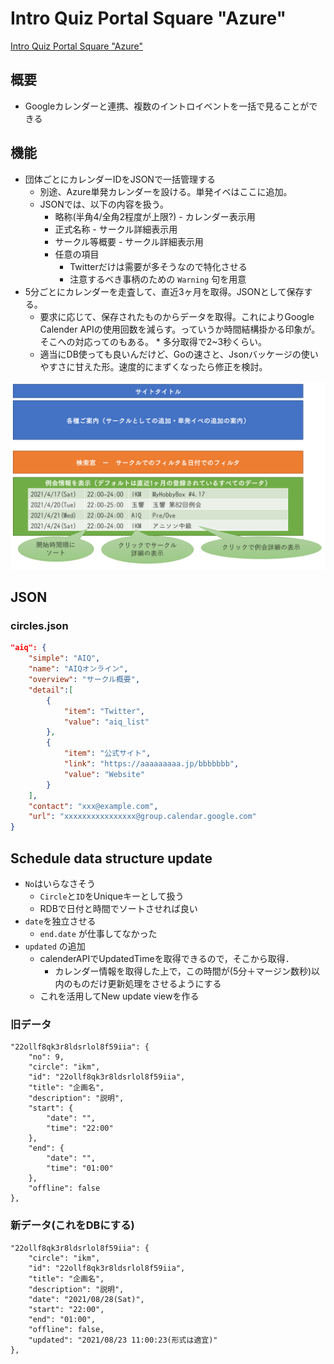 # Intro Quiz Portal Square "Azure"

[Intro Quiz Portal Square "Azure"](https://azure.mocho.ml)

## 概要
* Googleカレンダーと連携、複数のイントロイベントを一括で見ることができる

## 機能
* 団体ごとにカレンダーIDをJSONで一括管理する
    * 別途、Azure単発カレンダーを設ける。単発イベはここに追加。
    * JSONでは、以下の内容を扱う。
        * 略称(半角4/全角2程度が上限?) - カレンダー表示用
        * 正式名称 - サークル詳細表示用
        * サークル等概要 - サークル詳細表示用
        * 任意の項目
            * Twitterだけは需要が多そうなので特化させる
            * 注意するべき事柄のための `Warning` 句を用意
* 5分ごとにカレンダーを走査して、直近3ヶ月を取得。JSONとして保存する。
    * 要求に応じて、保存されたものからデータを取得。これによりGoogle Calender APIの使用回数を減らす。っていうか時間結構掛かる印象が。そこへの対応ってのもある。
            * 多分取得で2~3秒くらい。
    * 適当にDB使っても良いんだけど、Goの速さと、Jsonバッケージの使いやすさに甘えた形。速度的にまずくなったら修正を検討。

![Implementation Image](implementation_image.PNG "Implementation Image")

## JSON

### circles.json

```json
"aiq": {
    "simple": "AIQ", 
    "name": "AIQオンライン",
    "overview": "サークル概要",
    "detail":[
        {
            "item": "Twitter",
            "value": "aiq_list"
        },
        {
            "item": "公式サイト",
            "link": "https://aaaaaaaaa.jp/bbbbbbb",
            "value": "Website"
        }
    ],
    "contact": "xxx@example.com",
    "url": "xxxxxxxxxxxxxxxx@group.calendar.google.com"
}
```


## Schedule data structure update
* `No`はいらなさそう
    * `Circle`と`ID`をUniqueキーとして扱う
    * RDBで日付と時間でソートさせれば良い
* `date`を独立させる
    * `end.date` が仕事してなかった
* `updated` の追加
    * calenderAPIでUpdatedTimeを取得できるので，そこから取得．
        * カレンダー情報を取得した上で，この時間が(5分＋マージン数秒)以内のものだけ更新処理をさせるようにする
    * これを活用してNew update viewを作る

### 旧データ
```
"22ollf8qk3r8ldsrlol8f59iia": {
    "no": 9,
    "circle": "ikm",
    "id": "22ollf8qk3r8ldsrlol8f59iia",
    "title": "企画名",
    "description": "説明",
    "start": {
        "date": "",
        "time": "22:00"
    },
    "end": {
        "date": "",
        "time": "01:00"
    },
    "offline": false
},
```

### 新データ(これをDBにする)
```
"22ollf8qk3r8ldsrlol8f59iia": {
    "circle": "ikm",
    "id": "22ollf8qk3r8ldsrlol8f59iia",
    "title": "企画名",
    "description": "説明",
    "date": "2021/08/28(Sat)",
    "start": "22:00",
    "end": "01:00",
    "offline": false,
    "updated": "2021/08/23 11:00:23(形式は適宜)"
},
```
